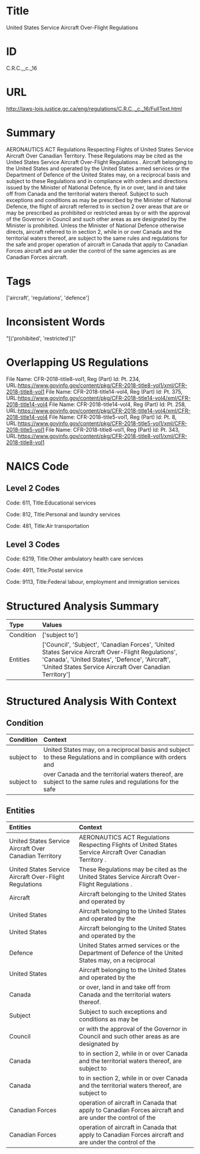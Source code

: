 # Title
United States Service Aircraft Over-Flight Regulations


# ID
C.R.C.,_c._16

# URL
http://laws-lois.justice.gc.ca/eng/regulations/C.R.C.,_c._16/FullText.html


# Summary
AERONAUTICS ACT Regulations Respecting Flights of United States Service Aircraft Over Canadian Territory.
These Regulations may be cited as the  United States Service Aircraft Over-Flight Regulations .
Aircraft belonging to the United States and operated by the United States armed services or the Department of Defence of the United States may, on a reciprocal basis and subject to these Regulations and in compliance with orders and directions issued by the Minister of National Defence, fly in or over, land in and take off from Canada and the territorial waters thereof.
Subject to such exceptions and conditions as may be prescribed by the Minister of National Defence, the flight of aircraft referred to in section 2 over areas that are or may be prescribed as prohibited or restricted areas by or with the approval of the Governor in Council and such other areas as are designated by the Minister is prohibited.
Unless the Minister of National Defence otherwise directs, aircraft referred to in section 2, while in or over Canada and the territorial waters thereof, are subject to the same rules and regulations for the safe and proper operation of aircraft in Canada that apply to Canadian Forces aircraft and are under the control of the same agencies as are Canadian Forces aircraft.


# Tags
['aircraft', 'regulations', 'defence']


# Inconsistent Words
"[('prohibited', 'restricted')]"


# Overlapping US Regulations
File Name: CFR-2018-title8-vol1, Reg (Part) Id: Pt. 234, URL:https://www.govinfo.gov/content/pkg/CFR-2018-title8-vol1/xml/CFR-2018-title8-vol1
File Name: CFR-2018-title14-vol4, Reg (Part) Id: Pt. 375, URL:https://www.govinfo.gov/content/pkg/CFR-2018-title14-vol4/xml/CFR-2018-title14-vol4
File Name: CFR-2018-title14-vol4, Reg (Part) Id: Pt. 258, URL:https://www.govinfo.gov/content/pkg/CFR-2018-title14-vol4/xml/CFR-2018-title14-vol4
File Name: CFR-2018-title5-vol1, Reg (Part) Id: Pt. 8, URL:https://www.govinfo.gov/content/pkg/CFR-2018-title5-vol1/xml/CFR-2018-title5-vol1
File Name: CFR-2018-title8-vol1, Reg (Part) Id: Pt. 343, URL:https://www.govinfo.gov/content/pkg/CFR-2018-title8-vol1/xml/CFR-2018-title8-vol1



# NAICS Code
## Level 2 Codes
Code: 611, Title:Educational services

Code: 812, Title:Personal and laundry services

Code: 481, Title:Air transportation




## Level 3 Codes
Code: 6219, Title:Other ambulatory health care services

Code: 4911, Title:Postal service

Code: 9113, Title:Federal labour, employment and immigration services







# Structured Analysis Summary
| Type      | Values                                                                                                                                                                                                          |
|:----------|:----------------------------------------------------------------------------------------------------------------------------------------------------------------------------------------------------------------|
| Condition | ['subject to']                                                                                                                                                                                                  |
| Entities  | ['Council', 'Subject', 'Canadian Forces', 'United States Service Aircraft Over-Flight Regulations', 'Canada', 'United States', 'Defence', 'Aircraft', 'United States Service Aircraft Over Canadian Territory'] |


# Structured Analysis With Context
 


## Condition
| Condition   | Context                                                                                                     |
|:------------|:------------------------------------------------------------------------------------------------------------|
| subject to  | United States may, on a reciprocal basis and subject to these Regulations and in compliance with orders and |
| subject to  | over Canada and the territorial waters thereof, are subject to the same rules and regulations for the safe  |


## Entities
| Entities                                               | Context                                                                                                     |
|:-------------------------------------------------------|:------------------------------------------------------------------------------------------------------------|
| United States Service Aircraft Over Canadian Territory | AERONAUTICS ACT Regulations Respecting Flights of  United States Service Aircraft Over Canadian Territory . |
| United States Service Aircraft Over-Flight Regulations | These Regulations may be cited as the   United States Service Aircraft Over-Flight Regulations  .           |
| Aircraft                                               | Aircraft belonging to the United States and operated by                                                     |
| United States                                          | Aircraft belonging to the  United States  and operated by the                                               |
| United States                                          | Aircraft belonging to the  United States  and operated by the                                               |
| Defence                                                | United States armed services or the Department of Defence of the United States may, on a reciprocal         |
| United States                                          | Aircraft belonging to the  United States  and operated by the                                               |
| Canada                                                 | or over, land in and take off from Canada  and the territorial waters thereof.                              |
| Subject                                                | Subject to such exceptions and conditions as may be                                                         |
| Council                                                | or with the approval of the Governor in Council and such other areas as are designated by                   |
| Canada                                                 | to in section 2, while in or over Canada and the territorial waters thereof, are subject to                 |
| Canada                                                 | to in section 2, while in or over Canada and the territorial waters thereof, are subject to                 |
| Canadian Forces                                        | operation of aircraft in Canada that apply to Canadian Forces aircraft and are under the control of the     |
| Canadian Forces                                        | operation of aircraft in Canada that apply to Canadian Forces aircraft and are under the control of the     |


